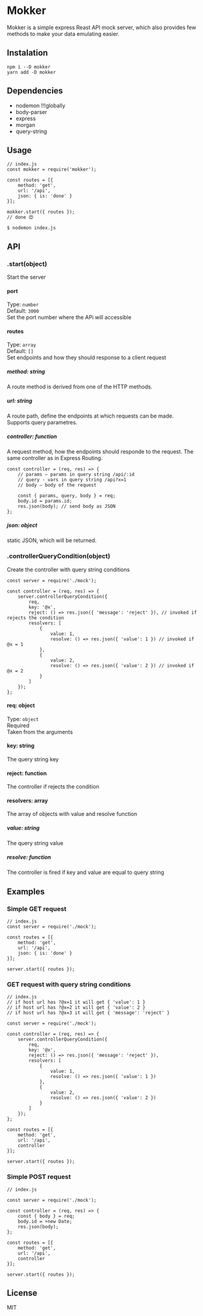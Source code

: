 # Mokker
Mokker is a simple express Reast API mock server, which also provides few methods to make your data emulating easier.

## Instalation
```
npm i --D mokker
yarn add -D mokker
```

## Dependencies
- nodemon !!!globally
- body-parser
- express
- morgan
- query-string

## Usage

```
// index.js
const mokker = require('mokker');

const routes = [{
    method: 'get',
    url: '/api',
    json: { is: 'done' }
}];

mokker.start({ routes });
// done 😍
```

`$ nodemon index.js`

## API

### .start(object)
Start the server

#### port
Type: `number`\
Default: `3000`\
Set the port number where the APi will accessible

#### routes
Type: `array`\
Default: `[]`\
Set endpoints and how they should response to a client request

##### method: string
A route method is derived from one of the HTTP methods.

##### url: string
A route path, define the endpoints at which requests can be made. Supports query parametres.

##### controller: function
A request method, how the endpoints should responde to the request. The same controller as in Express Routing.
```
const controller = (req, res) => {
    // params – params in query string /api/:id
    // query - vars in query string /api?x=1
    // body – body of the request

    const { params, query, body } = req;
    body.id = params.id;
    res.json(body); // send body as JSON
};
```

##### json: object
static JSON, which will be returned.

### .controllerQueryCondition(object)
Create the controller with query string conditions

```
const server = require('./mock');

const controller = (req, res) => {
    server.controllerQueryCondition({
        req,
        key: '@x',
        reject: () => res.json({ 'message': 'reject' }), // invoked if rejects the condition
        resolvers: [
            {
                value: 1,
                resolve: () => res.json({ 'value': 1 }) // invoked if @x = 1
            },
            {
                value: 2,
                resolve: () => res.json({ 'value': 2 }) // invoked if @x = 2
            }
        ]
    });
};

```

#### req: object
Type: `object`\
Required\
Taken from the arguments

#### key: string
The query string key

#### reject: function
The controller if rejects the condition

#### resolvers: array
The array of objects with value and resolve function

##### value: string
The query string value

##### resolve: function
The controller is fired if key and value are equal to query string

## Examples
### Simple GET request
```
// index.js
const server = require('./mock');

const routes = [{
    method: 'get',
    url: '/api',
    json: { is: 'done' }
}];

server.start({ routes });
```

### GET request with query string conditions
```
// index.js
// if host url has ?@x=1 it will get { 'value': 1 }
// if host url has ?@x=2 it will get { 'value': 2 }
// if host url has ?@x=3 it will get { 'message': 'reject' }

const server = require('./mock');

const controller = (req, res) => {
    server.controllerQueryCondition({
        req,
        key: '@x',
        reject: () => res.json({ 'message': 'reject' }),
        resolvers: [
            {
                value: 1,
                resolve: () => res.json({ 'value': 1 })
            },
            {
                value: 2,
                resolve: () => res.json({ 'value': 2 })
            }
        ]
    });
};

const routes = [{
    method: 'get',
    url: '/api',
    controller
}];

server.start({ routes });
```
### Simple POST request
```
// index.js

const server = require('./mock');

const controller = (req, res) => {
    const { body } = req;
    body.id = +new Date;
    res.json(body);
};

const routes = [{
    method: 'get',
    url: '/api',
    controller
}];

server.start({ routes });
```


## License
MIT